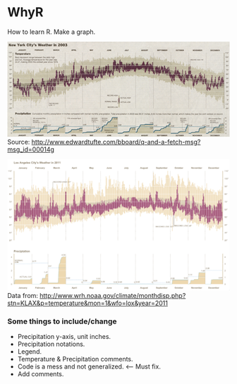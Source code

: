 # WhyR
How to learn R. Make a graph. 


![New York City Weather in 2003 - Source: New York Time January 4, 2004](https://github.com/0Celestine/WhyR/blob/master/images/New%20York%20City's%20Weather%20in%202003%20-%20NYT.jpg)  
Source: http://www.edwardtufte.com/bboard/q-and-a-fetch-msg?msg_id=00014g

![Los Angeles Weather in 2011](https://github.com/0Celestine/WhyR/blob/master/images/Los%20Angeles%202011%20Weather.png)  
Data from: http://www.wrh.noaa.gov/climate/monthdisp.php?stn=KLAX&p=temperature&mon=1&wfo=lox&year=2011

### Some things to include/change 
* Precipitation y-axis, unit inches.
* Precipitation notations.
* Legend.
* Temperature & Precipitation comments.
* Code is a mess and not generalized. <-- Must fix. 
* Add comments.



